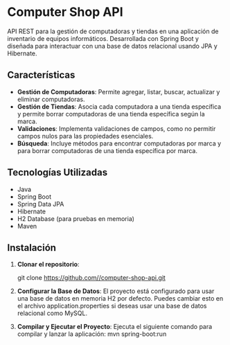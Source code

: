 # Computer Shop API

API REST para la gestión de computadoras y tiendas en una aplicación de inventario de equipos informáticos. Desarrollada con Spring Boot y diseñada para interactuar con una base de datos relacional usando JPA y Hibernate.

## Características

- **Gestión de Computadoras**: Permite agregar, listar, buscar, actualizar y eliminar computadoras.
- **Gestión de Tiendas**: Asocia cada computadora a una tienda específica y permite borrar computadoras de una tienda específica según la marca.
- **Validaciones**: Implementa validaciones de campos, como no permitir campos nulos para las propiedades esenciales.
- **Búsqueda**: Incluye métodos para encontrar computadoras por marca y para borrar computadoras de una tienda específica por marca.

## Tecnologías Utilizadas

- Java
- Spring Boot
- Spring Data JPA
- Hibernate
- H2 Database (para pruebas en memoria)
- Maven

## Instalación

1. **Clonar el repositorio**:
   
   git clone https://github.com//computer-shop-api.git
  
   
3.  **Configurar la Base de Datos**:
   El proyecto está configurado para usar una base de datos en memoria H2 por defecto. Puedes cambiar esto en el archivo application.properties si deseas usar una base de datos relacional como MySQL.

4. **Compilar y Ejecutar el Proyecto**:
   Ejecuta el siguiente comando para compilar y lanzar la aplicación:
   mvn spring-boot:run

